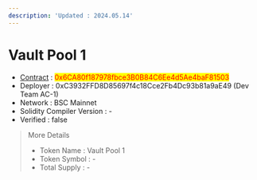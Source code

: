```yaml
---
description: 'Updated : 2024.05.14'
---
```


# Vault Pool 1

* [Contract](https://bscscan.com/address/0x6CA80f187978fbce3B0B84C6Ee4d5Ae4baF81503) : <mark style="color:red;">0x6CA80f187978fbce3B0B84C6Ee4d5Ae4baF81503</mark>
* Deployer : 0xC3932FFD8D85697f4c18Cce2Fb4Dc93b81a9aE49 (Dev Team AC-1)
* Network : BSC Mainnet
* Solidity Compiler Version : -
* Verified : false

> More Details
>
> * Token Name : Vault Pool 1
> * Token Symbol : -
> * Total Supply : -
